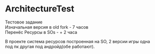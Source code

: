 # ArchitectureTest
 Тестовое задание  
 Изначальная версия в old fork  - 7 часов  
 Перенёс Ресурсы в SOs - + 2 чаcа  

В проекте система ресурсов построенная на SO, 2 версии игры одна под пк другая под андройд(обе работают).
